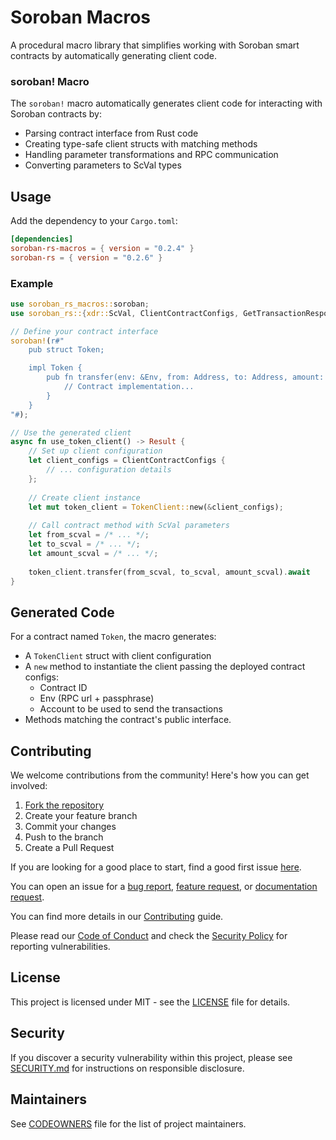 # Soroban Macros

A procedural macro library that simplifies working with Soroban smart contracts by automatically generating client code.

### soroban! Macro

The `soroban!` macro automatically generates client code for interacting with Soroban contracts by:

- Parsing contract interface from Rust code
- Creating type-safe client structs with matching methods
- Handling parameter transformations and RPC communication
- Converting parameters to ScVal types

## Usage

Add the dependency to your `Cargo.toml`:

```toml
[dependencies]
soroban-rs-macros = { version = "0.2.4" }
soroban-rs = { version = "0.2.6" }
```

### Example

```rust
use soroban_rs_macros::soroban;
use soroban_rs::{xdr::ScVal, ClientContractConfigs, GetTransactionResponse, SorobanHelperError};

// Define your contract interface
soroban!(r#"
    pub struct Token;

    impl Token {
        pub fn transfer(env: &Env, from: Address, to: Address, amount: u128) -> bool {
            // Contract implementation...
        }
    }
"#);

// Use the generated client
async fn use_token_client() -> Result {
    // Set up client configuration
    let client_configs = ClientContractConfigs {
        // ... configuration details
    };
    
    // Create client instance
    let mut token_client = TokenClient::new(&client_configs);
    
    // Call contract method with ScVal parameters
    let from_scval = /* ... */;
    let to_scval = /* ... */;
    let amount_scval = /* ... */;
    
    token_client.transfer(from_scval, to_scval, amount_scval).await
}
```

## Generated Code

For a contract named `Token`, the macro generates:

- A `TokenClient` struct with client configuration
- A `new` method to instantiate the client passing the deployed contract configs:
    - Contract ID
    - Env (RPC url + passphrase)
    - Account to be used to send the transactions
- Methods matching the contract's public interface.

## Contributing

We welcome contributions from the community! Here's how you can get involved:

1. [Fork the repository](https://github.com/OpenZeppelin/soroban-helpers/fork)
2. Create your feature branch
3. Commit your changes
4. Push to the branch
5. Create a Pull Request

If you are looking for a good place to start, find a good first issue [here](https://github.com/OpenZeppelin/soroban-helpers/issues?q=is%3Aissue%20is%3Aopen%20label%3Agood-first-issue).

You can open an issue for a [bug report](https://github.com/OpenZeppelin/soroban-helpers/issues/new?assignees=&labels=T-bug%2CS-needs-triage&projects=&template=bug.yml), [feature request](https://github.com/OpenZeppelin/soroban-helpers/issues/new?assignees=&labels=T-feature%2CS-needs-triage&projects=&template=feature.yml), or [documentation request](https://github.com/OpenZeppelin/soroban-helpers/issues/new?assignees=&labels=T-documentation%2CS-needs-triage&projects=&template=docs.yml).

You can find more details in our [Contributing](CONTRIBUTING.md) guide.

Please read our [Code of Conduct](CODE_OF_CONDUCT.md) and check the [Security Policy](SECURITY.md) for reporting vulnerabilities.

## License

This project is licensed under MIT - see the [LICENSE](LICENSE) file for details.

## Security

If you discover a security vulnerability within this project, please see [SECURITY.md](SECURITY.md) for instructions on responsible disclosure.

## Maintainers

See [CODEOWNERS](CODEOWNERS) file for the list of project maintainers.